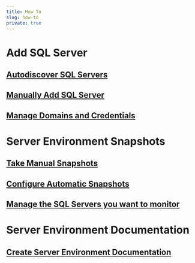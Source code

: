 ```yaml
---
title: How To
slug: how-to
private: true
---
```


# Add SQL Server
## [Autodiscover SQL Servers](autodiscover-sql-servers.md)
## [Manually Add SQL Server](manually-add-sql-server.md)  
## [Manage Domains and Credentials](manage-domains-credentials.md)
# Server Environment Snapshots
## [Take Manual Snapshots](take-manual-snapshots.md)
## [Configure Automatic Snapshots](configure-automatic-snapshots.md)
## [Manage the SQL Servers you want to monitor](manage-servers-want-monitor.md)  
# Server Environment Documentation
## [Create Server Environment Documentation](create-server-environment-documentation.md)
